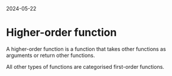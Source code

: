 2024-05-22

# Higher-order function

A higher-order function is a function that takes other functions as arguments
or return other functions.

All other types of functions are categorised first-order functions.
